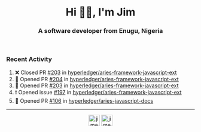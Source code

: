 <h1 align="center">Hi 👋🏾, I'm Jim</h1>
<h3 align="center">A software developer from Enugu, Nigeria</h3>
<br/>
<!-- https://github.com/rahuldkjain/github-profile-readme-generator --!>

<!--  <p align="left"><img src="https://github-readme-stats.vercel.app/api?username=rapaktech&show_icons=true&count_private=true&" alt="rapaktech" /></p> --!>

<!--
Github language stats
<p align="left"><img src="https://github-readme-stats.vercel.app/api/top-langs/?username=rapaktech&layout=compact" alt="rapaktech" /><p>
-->

<!-- Codestats language stats -->
<!-- <p align="left"><img src="https://codestats-readme.vercel.app/api/top-langs/?username=rapaktech&layout=compact&language_count=12" alt="rapaktech" /><p>    --!>
  
<h3>Recent Activity</h3>

<!--START_SECTION:activity-->
1. ❌ Closed PR [#203](https://github.com/hyperledger/aries-framework-javascript-ext/pull/203) in [hyperledger/aries-framework-javascript-ext](https://github.com/hyperledger/aries-framework-javascript-ext)
2. 💪 Opened PR [#204](https://github.com/hyperledger/aries-framework-javascript-ext/pull/204) in [hyperledger/aries-framework-javascript-ext](https://github.com/hyperledger/aries-framework-javascript-ext)
3. 💪 Opened PR [#203](https://github.com/hyperledger/aries-framework-javascript-ext/pull/203) in [hyperledger/aries-framework-javascript-ext](https://github.com/hyperledger/aries-framework-javascript-ext)
4. ❗️ Opened issue [#197](https://github.com/hyperledger/aries-framework-javascript-ext/issues/197) in [hyperledger/aries-framework-javascript-ext](https://github.com/hyperledger/aries-framework-javascript-ext)
5. 💪 Opened PR [#106](https://github.com/hyperledger/aries-javascript-docs/pull/106) in [hyperledger/aries-javascript-docs](https://github.com/hyperledger/aries-javascript-docs)
<!--END_SECTION:activity-->

---

<p align="center">
<a href="https://twitter.com/jimezesinachi" target="blank"><img align="center" src="https://cdn.jsdelivr.net/npm/simple-icons@3.0.1/icons/twitter.svg" alt="jimezesinachi" height="30" width="30" /></a>
<a href="https://linkedin.com/in/jimezesinachi" target="blank"><img align="center" src="https://cdn.jsdelivr.net/npm/simple-icons@3.0.1/icons/linkedin.svg" alt="jimezesinachi" height="30" width="30" /></a>
</p>
